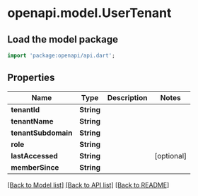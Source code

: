 # openapi.model.UserTenant

## Load the model package
```dart
import 'package:openapi/api.dart';
```

## Properties
Name | Type | Description | Notes
------------ | ------------- | ------------- | -------------
**tenantId** | **String** |  | 
**tenantName** | **String** |  | 
**tenantSubdomain** | **String** |  | 
**role** | **String** |  | 
**lastAccessed** | **String** |  | [optional] 
**memberSince** | **String** |  | 

[[Back to Model list]](../README.md#documentation-for-models) [[Back to API list]](../README.md#documentation-for-api-endpoints) [[Back to README]](../README.md)


